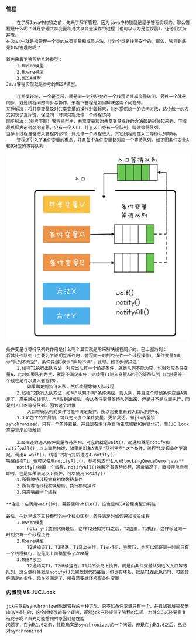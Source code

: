 #### 管程
        在了解Java中的锁之前，先来了解下管程，因为java中的锁就是基于管程实现的。那么管程是什么呢？就是管理共享变量和对共享变量操作的过程（也可以认为是监视器），让他们支持并发。
    在Java中就是指管理一个类的成员变量和成员方法，让这个类是线程安全的。那么，管程到底是如何管理的呢？

    首先来看下管程的几种模型：
        1.Hasen模型
        2.Hoare模型
        3.MESA模型
    Java管程实现就是参考的MESA模型。
    
        在并发领域，一个是互斥，就是同一时刻只允许一个线程对共享变量访问。另外一个就是同步，就是线程间的同步与协作。来看下管程是如何解决这两个问题的。
    互斥解决：将共享变量及对共享变量的操作封装起来，对外提供统一的访问方法，这个统一的方式实现了互斥性，保证同一时间只能允许一个线程访问
    同步解决：（参考下图）管程模型中，共享变量和对共享变量操作的方法都是封装起来的，下图最外框表示封装的意思，只有一个入口，并且入口旁有一个队列，叫做等待队列。
    当多个线程准备进入管程内部时，只允许一个线程进入，其它线程则在入口等待队列等待。
        管程还引入了条件变量的概念，并且每个条件变量都对应一个等待队列。如下图条件变量A和B对应的等待队列
    
![](../lock/sync.png "")

    条件变量与等待队列的作用是什么呢？其实就是用来解决线程同步的。已上图为列：
    将其比作队列（主要为了说明互斥作用，管程同一时刻只允许一个线程操作），条件变量A表示"队列不为空"，条件变量B表示"队列不满"，此时，如下步骤描述：
        1.线程T1执行出队方法，对应出队有一个前提条件，就是队列不能为空，也就对应条件变量A，此时如果队列为空，就是不满足条件，则线程T1进入变量A对应的等待队列（此时另外一个线程是可以进入管程的），
            如果满足则执行出队，然后唤醒等待入队线程
        2.线程T2执行入队方法，如果"队列不满"条件满足，则入队，并且这个时候条件变量A满足了，需要通知线程A，当A收到通知后，会从条件变量等待队列出来，但是并不是立即执行，而是到入口的等待队列。因为这个时候
            入口等待队列的条件可能不满足条件，所以需要重新到入口队列等待。
        3.JUC包下的工具锁，可以定义多个条件变量，更加灵活，而jdk内置锁synchronized，只有一个条件变量，并且是在编译期自动生成加锁和解锁代码，而JUC.Lock需要显示加锁解锁
    
        上面描述的进入条件变量等待队列，对应的就是wait()，而通知就是notify和notifyAll()；以上面的描述，如果用对象A表示"队列不空"这个条件，线程T1发现条件不满足，调用A.wait()，线程T2执行完后通过A.notify()
    唤醒线程T1，也可以使用notifyAll()。参考列支**LockBlockingQueueDemo.java**
        notify()唤醒一个线程，notifyAll()唤醒所有等待线程，通常情况下，直接使用后者即可，但是如果满足以下条件，可以使用notify()
        1.所有等待线程拥有相同等待条件
        2.所有等待线程被唤醒后，执行相同操作
        3.只需唤醒一个线程
        
    **注意：在调用wait()时，需要使用while()，这也是MESA管程模型的特性
    
    最后，在这里说下三种模型的一个核心区别，条件满足时如何通知相关线程
        1.Hasen模型
            notify()放到代码最后，这样T2通知完T1之后，T2结束，T1执行，这样保证同一时刻只有一个线程执行
        2.Hoare模型
            T2通知完T1，T2阻塞，T1马上执行，T1执行完，唤醒T2，也可以保证同一时间只有一个线程执行，但是比上面模型多了次唤醒
        3.MESA模型
            T2通知完T1，T2继续运行，T1并不会马上执行，而是由条件变量队列进入入口等待队列，这么做好处就是notify()无需放到代码最后，但也有坏处，就是T1在此执行时，可能曾经满足的条件，现在不满足了，所有需要循环检查条件变量
    
#### 内置锁 VS JUC.Lock
    jdk内置锁synchronized也是管程的一种实现，只不过条件变量只有一个，并且加锁解锁都是由JVM提供的，这个时候可能有个疑问，既然jdk已经提供了管程的实现，为什么JUC还要重复造轮子呢？首先可能想到的原因就是性能
    问题了，在jdk1.6之前，性能确实是synchronized的一个问题，但是在jdk1.6之后，已经对synchronized